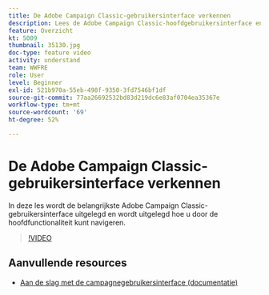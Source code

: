 ```yaml
---
title: De Adobe Campaign Classic-gebruikersinterface verkennen
description: Lees de Adobe Campaign Classic-hoofdgebruikersinterface en laat zien hoe u door de hoofdfunctionaliteit kunt navigeren.
feature: Overzicht
kt: 5009
thumbnail: 35130.jpg
doc-type: feature video
activity: understand
team: WWFRE
role: User
level: Beginner
exl-id: 521b970a-55eb-498f-9350-3fd7546bf1df
source-git-commit: 77aa26692532bd83d219dc6e83af0704ea35367e
workflow-type: tm+mt
source-wordcount: '69'
ht-degree: 52%

---
```


# De Adobe Campaign Classic-gebruikersinterface verkennen

In deze les wordt de belangrijkste Adobe Campaign Classic-gebruikersinterface uitgelegd en wordt uitgelegd hoe u door de hoofdfunctionaliteit kunt navigeren.

>[!VIDEO](https://video.tv.adobe.com/v/35130?quality=12)

## Aanvullende resources

* [Aan de slag met de campagnegebruikersinterface (documentatie)](https://experienceleague.adobe.com/docs/campaign-classic/using/getting-started/starting-with-adobe-campaign/campaign-workspace/adobe-campaign-workspace.html)
